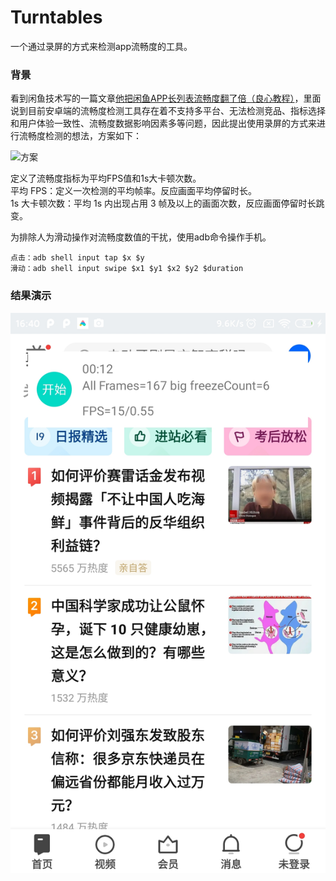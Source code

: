 # Turntables
一个通过录屏的方式来检测app流畅度的工具。

### 背景
看到闲鱼技术写的一篇文章[他把闲鱼APP长列表流畅度翻了倍（良心教程）](https://juejin.cn/post/6888887439922987022)，里面说到目前安卓端的流畅度检测工具存在着不支持多平台、无法检测竞品、指标选择和用户体验一致性、流畅度数据影响因素多等问题，因此提出使用录屏的方式来进行流畅度检测的想法，方案如下：

![方案](https://p3-juejin.byteimg.com/tos-cn-i-k3u1fbpfcp/8678f96136fd4508a4df6b3c2114e30b~tplv-k3u1fbpfcp-zoom-1.image)

定义了流畅度指标为平均FPS值和1s大卡顿次数。  
平均 FPS：定义一次检测的平均帧率。反应画面平均停留时长。  
1s 大卡顿次数：平均 1s 内出现占用 3 帧及以上的画面次数，反应画面停留时长跳变。  

为排除人为滑动操作对流畅度数值的干扰，使用adb命令操作手机。
```shell
点击：adb shell input tap $x $y
滑动：adb shell input swipe $x1 $y1 $x2 $y2 $duration
```

### 结果演示
![res](screenshots/result.jpg)